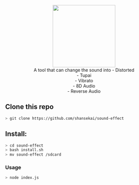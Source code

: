 <p align="center">
<img src="https://raw.githubusercontent.com/shansekai/sound-effect/main/example.jpg" width="200" height="200"/>
<br>
A tool that can change the sound into
- Distorted<br>
- Tupai<br>
- Vibrato<br>
- 8D Audio<br>
- Reverse Audio<br>
</p>

## Clone this repo

```bash
> git clone https://github.com/shansekai/sound-effect
```

## Install:

```bash
> cd sound-effect
> bash install.sh
> mv sound-effect /sdcard
```

### Usage
```bash
> node index.js
```
